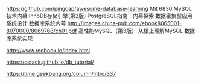 https://github.com/pingcap/awesome-database-learning
Mit 6830
MySQL技术内幕:InnoDB存储引擎(第2版)
PostgreSQL指南：内幕探索
数据密集型应用系统设计
数据库系统内幕 http://images.china-pub.com/ebook8065001-8070000/8069768/ch01.pdf
高性能MySQL（第3版）
从根上理解MySQL
数据库系统实现

http://www.redbook.io/index.html

https://cstack.github.io/db_tutorial/

https://time.geekbang.org/column/intro/337